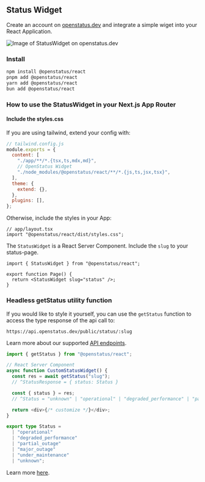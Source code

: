 ## Status Widget

Create an account on [openstatus.dev](https://openstatus.dev) and integrate a
simple wiget into your React Application.

![Image of StatusWidget on openstatus.dev](https://openstatus.dev/assets/changelog/status-widget.png)

### Install

```bash
npm install @openstatus/react
pnpm add @openstatus/react
yarn add @openstatus/react
bun add @openstatus/react
```

### How to use the StatusWidget in your Next.js App Router

#### Include the styles.css

If you are using tailwind, extend your config with:

```js
// tailwind.config.js
module.exports = {
  content: [
    "./app/**/*.{tsx,ts,mdx,md}",
    // OpenStatus Widget
    "./node_modules/@openstatus/react/**/*.{js,ts,jsx,tsx}",
  ],
  theme: {
    extend: {},
  },
  plugins: [],
};
```

Otherwise, include the styles in your App:

```tsx
// app/layout.tsx
import "@openstatus/react/dist/styles.css";
```

The `StatusWidget` is a React Server Component. Include the `slug` to your
status-page.

```tsx
import { StatusWidget } from "@openstatus/react";

export function Page() {
  return <StatusWidget slug="status" />;
}
```

### Headless getStatus utility function

If you would like to style it yourself, you can use the `getStatus` function to
access the type response of the api call to:

`https://api.openstatus.dev/public/status/:slug`

Learn more about our supported
[API endpoints](https://docs.openstatus.dev/api-reference/auth).

```ts
import { getStatus } from "@openstatus/react";

// React Server Component
async function CustomStatusWidget() {
  const res = await getStatus("slug");
  // ^StatusResponse = { status: Status }

  const { status } = res;
  // ^Status = "unknown" | "operational" | "degraded_performance" | "partial_outage" | "major_outage" | "under_maintenance"

  return <div>{/* customize */}</div>;
}
```

```ts
export type Status =
  | "operational"
  | "degraded_performance"
  | "partial_outage"
  | "major_outage"
  | "under_maintenance"
  | "unknown";
```

Learn more [here](https://docs.openstatus.dev/packages/react).
